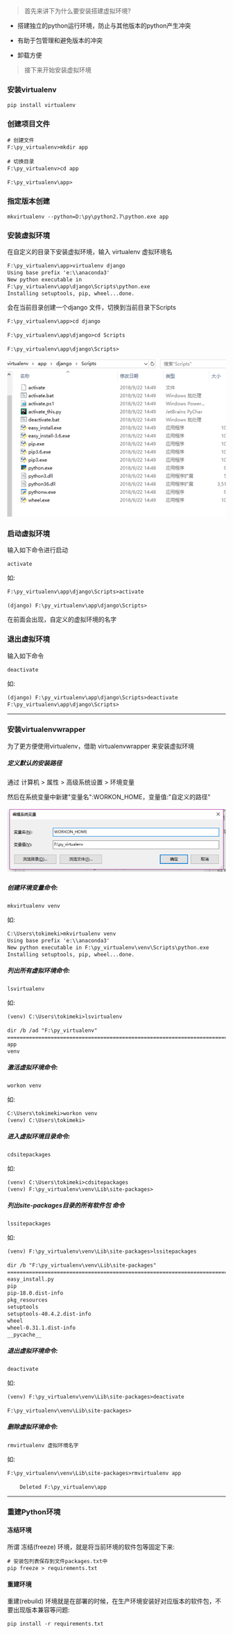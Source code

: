 > 首先来讲下为什么要安装搭建虚拟环境?

* 搭建独立的python运行环境，防止与其他版本的python产生冲突

* 有助于包管理和避免版本的冲突

* 卸载方便

> 接下来开始安装虚拟环境

### 安装virtualenv

```
pip install virtualenv
```

### 创建项目文件

```
# 创建文件
F:\py_virtualenv>mkdir app

# 切换目录
F:\py_virtualenv>cd app

F:\py_virtualenv\app>
```

### 指定版本创建

```
mkvirtualenv --python=D:\py\python2.7\python.exe app
```

### 安装虚拟环境

在自定义的目录下安装虚拟环境，输入 virtualenv 虚拟环境名

```
F:\py_virtualenv\app>virtualenv django
Using base prefix 'e:\\anaconda3'
New python executable in F:\py_virtualenv\app\django\Scripts\python.exe
Installing setuptools, pip, wheel...done.
```

会在当前目录创建一个django 文件，切换到当前目录下Scripts

```
F:\py_virtualenv\app>cd django

F:\py_virtualenv\app\django>cd Scripts

F:\py_virtualenv\app\django\Scripts>
```

![](/assets/1.2.1.4-4.png)

### 启动虚拟环境

输入如下命令进行启动

```
activate
```

如:

```
F:\py_virtualenv\app\django\Scripts>activate

(django) F:\py_virtualenv\app\django\Scripts>
```

在前面会出现，自定义的虚拟环境的名字

### 退出虚拟环境

输入如下命令

```
deactivate
```

如:

```
(django) F:\py_virtualenv\app\django\Scripts>deactivate
F:\py_virtualenv\app\django\Scripts>
```

---

### 安装virtualenvwrapper

为了更方便使用virtualenv，借助 virtualenvwrapper 来安装虚拟环境

##### 定义默认的安装路径

通过 计算机 &gt; 属性 &gt; 高级系统设置 &gt; 环境变量

然后在系统变量中新建"变量名":WORKON\_HOME，变量值:"自定义的路径"

##### ![](/assets/1.2.1.4-1.png)

##### 创建环境变量命令:

```
mkvirtualenv venv
```

如:

```
C:\Users\tokimeki>mkvirtualenv venv
Using base prefix 'e:\\anaconda3'
New python executable in F:\py_virtualenv\venv\Scripts\python.exe
Installing setuptools, pip, wheel...done.
```

##### 列出所有虚拟环境命令:

```
lsvirtualenv
```

如:

```
(venv) C:\Users\tokimeki>lsvirtualenv

dir /b /ad "F:\py_virtualenv"
==============================================================================
app
venv
```

##### 激活虚拟环境命令:

```
workon venv
```

如:

```
C:\Users\tokimeki>workon venv
(venv) C:\Users\tokimeki>
```

##### 进入虚拟环境目录命令:

```
cdsitepackages
```

如:

```
(venv) C:\Users\tokimeki>cdsitepackages
(venv) F:\py_virtualenv\venv\Lib\site-packages>
```

##### 列出site-packages目录的所有软件包 命令

```
lssitepackages
```

如:

```
(venv) F:\py_virtualenv\venv\Lib\site-packages>lssitepackages

dir /b "F:\py_virtualenv\venv\Lib\site-packages"
==============================================================================
easy_install.py
pip
pip-18.0.dist-info
pkg_resources
setuptools
setuptools-40.4.2.dist-info
wheel
wheel-0.31.1.dist-info
__pycache__
```

##### 退出虚拟环境命令:

```
deactivate
```

如:

```
(venv) F:\py_virtualenv\venv\Lib\site-packages>deactivate

F:\py_virtualenv\venv\Lib\site-packages>
```

##### 删除虚拟环境命令:

```
rmvirtualenv 虚拟环境名字
```

如:

```
F:\py_virtualenv\venv\Lib\site-packages>rmvirtualenv app

    Deleted F:\py_virtualenv\app
```

---

### 重建Python环境

#### 冻结环境

所谓 冻结\(freeze\) 环境，就是将当前环境的软件包等固定下来:

```
# 安装包列表保存到文件packages.txt中
pip freeze > requirements.txt
```

#### 重建环境

重建\(rebuild\) 环境就是在部署的时候，在生产环境安装好对应版本的软件包，不要出现版本兼容等问题:

```
pip install -r requirements.txt
```



